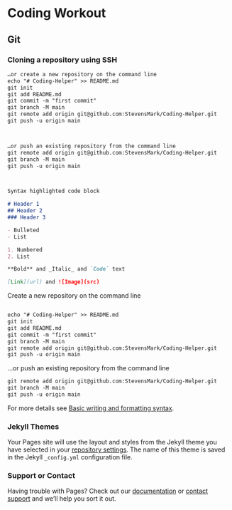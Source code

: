 # Coding Workout

## Git

### Cloning a repository using SSH



```markdown
…or create a new repository on the command line
echo "# Coding-Helper" >> README.md
git init
git add README.md
git commit -m "first commit"
git branch -M main
git remote add origin git@github.com:StevensMark/Coding-Helper.git
git push -u origin main



…or push an existing repository from the command line
git remote add origin git@github.com:StevensMark/Coding-Helper.git
git branch -M main
git push -u origin main



Syntax highlighted code block

# Header 1
## Header 2
### Header 3

- Bulleted
- List

1. Numbered
2. List

**Bold** and _Italic_ and `Code` text

[Link](url) and ![Image](src)
```

Create a new repository on the command line

```markdown

echo "# Coding-Helper" >> README.md
git init
git add README.md
git commit -m "first commit"
git branch -M main
git remote add origin git@github.com:StevensMark/Coding-Helper.git
git push -u origin main

```

…or push an existing repository from the command line

```markdown
git remote add origin git@github.com:StevensMark/Coding-Helper.git
git branch -M main
git push -u origin main
```


For more details see [Basic writing and formatting syntax](https://docs.github.com/en/github/writing-on-github/getting-started-with-writing-and-formatting-on-github/basic-writing-and-formatting-syntax).

### Jekyll Themes

Your Pages site will use the layout and styles from the Jekyll theme you have selected in your [repository settings](https://github.com/StevensMark/Coding-Helper/settings/pages). The name of this theme is saved in the Jekyll `_config.yml` configuration file.

### Support or Contact

Having trouble with Pages? Check out our [documentation](https://docs.github.com/categories/github-pages-basics/) or [contact support](https://support.github.com/contact) and we’ll help you sort it out.
